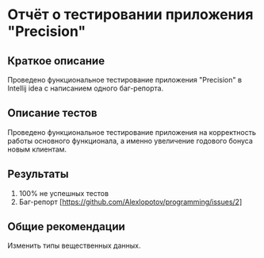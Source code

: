 # Отчёт о тестировании приложения "Precision"

## Краткое описание

Проведено функциональное тестирование приложения "Precision" в Intellij idea с написанием одного баг-репорта.

## Описание тестов

Проведено функциональное тестирование приложения на корректность работы основного функционала, а именно увеличение годового бонуса новым клиентам.

## Результаты

1. 100% не успешных тестов
2. Баг-репорт [https://github.com/Alexlopotov/programming/issues/2]

## Общие рекомендации

Изменить типы вещественных данных.
